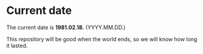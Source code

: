 # Current date

The current date is **1981.02.18.** (YYYY.MM.DD.)

This repository will be good when the world ends, so we will know how long it lasted.
